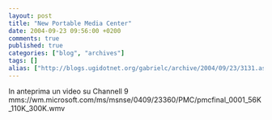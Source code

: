 ```yaml
---
layout: post
title: "New Portable Media Center"
date: 2004-09-23 09:56:00 +0200
comments: true
published: true
categories: ["blog", "archives"]
tags: []
alias: ["http://blogs.ugidotnet.org/gabrielc/archive/2004/09/23/3131.aspx"]
---
```


<!-- more -->

In anteprima un video su Channell 9 mms://wm.microsoft.com/ms/msnse/0409/23360/PMC/pmcfinal_0001_56K_110K_300K.wmv
